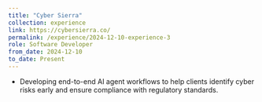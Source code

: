 ```yaml
---
title: "Cyber Sierra"
collection: experience
link: https://cybersierra.co/
permalink: /experience/2024-12-10-experience-3
role: Software Developer
from_date: 2024-12-10
to_date: Present
---
```


- Developing end-to-end AI agent workflows to help clients identify cyber risks early and ensure compliance with regulatory standards.
